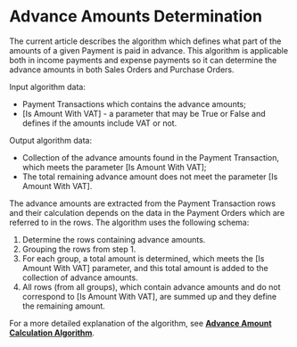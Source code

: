 # Advance Amounts Determination

The current article describes the algorithm which defines what part of the amounts of a given Payment is paid in advance. This algorithm is applicable both in income payments and expense payments so it can determine the advance amounts in both Sales Orders and Purchase Orders.
 
Input algorithm data:
 
- Payment Transactions which contains the advance amounts;
- [Is Amount With VAT] - a parameter that may be True or False and defines if the amounts include VAT or not.

Output algorithm data:
 
- Collection of the advance amounts found in the Payment Transaction, which meets the parameter [Is Amount With VAT];
- The total remaining advance amount does not meet the parameter [Is Amount With VAT].

The advance amounts are extracted from the Payment Transaction rows and their calculation depends on the data in the Payment Orders which are referred to in the rows. The algorithm uses the following schema:
 
1. Determine the rows containing advance amounts.
2. Grouping the rows from step 1.
3. For each group, a total amount is determined, which meets the [Is Amount With VAT] parameter, and this total amount is added to the collection of advance amounts.
4. All rows (from all groups), which contain advance amounts and do not correspond to [Is Amount With VAT], are summed up and they define the remaining amount.

For a more detailed explanation of the algorithm, see <b>[Advance Amount Calculation Algorithm](https://github.com/ErpNetDocs/tech/blob/master/modules/financials/payments/advance-amounts-determination/advance-amount-calculation-algorithm.md)</b>.
